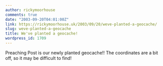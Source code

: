 ```yaml
---
author: rickymoorhouse
comments: true
date: "2003-09-20T04:01:00Z"
link: https://rickymoorhouse.uk/2003/09/20/weve-planted-a-geocache/
slug: weve-planted-a-geocache
title: We've planted a geocache!
wordpress_id: 1709
---
```


Preaching Post is our newly planted geocache!! The coordinates are a bit off, so it may be difficult to find!
